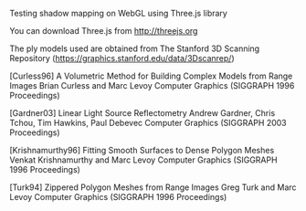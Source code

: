 Testing shadow mapping on WebGL using Three.js library

You can download Three.js from http://threejs.org

The ply models used are obtained from The Stanford 3D Scanning Repository (https://graphics.stanford.edu/data/3Dscanrep/)

[Curless96] A Volumetric Method for Building Complex Models from Range Images 
Brian Curless and Marc Levoy 
Computer Graphics (SIGGRAPH 1996 Proceedings)

[Gardner03] Linear Light Source Reflectometry 
Andrew Gardner, Chris Tchou, Tim Hawkins, Paul Debevec 
Computer Graphics (SIGGRAPH 2003 Proceedings)

[Krishnamurthy96] Fitting Smooth Surfaces to Dense Polygon Meshes 
Venkat Krishnamurthy and Marc Levoy
Computer Graphics (SIGGRAPH 1996 Proceedings)

[Turk94] Zippered Polygon Meshes from Range Images
Greg Turk and Marc Levoy
Computer Graphics (SIGGRAPH 1996 Proceedings)